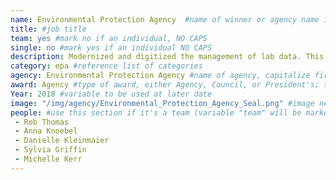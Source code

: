 ```yaml
---
name: Environmental Protection Agency  #name of winner or agency name if it's a team
title: #job title
team: yes #mark no if an individual, NO CAPS
single: no #mark yes if an individual NO CAPS
description: Modernized and digitized the management of lab data. This reduced paper usage in the labs by 45%, reduced operating costs, and made data more publicly accessible and useful.  #description of why there winning award, in an excel spreadsheet
category: epa #reference list of categories
agency: Environmental Protection Agency #name of agency, capitalize first letter of each name
award: Agency #type of award, either Agency, Council, or President's; this is case sensitive so make sure to match the options listed exactly. This section generates the format of the card
Year: 2018 #variable to be used at later date
image: "/img/agency/Environmental_Protection_Agency_Seal.png" #image needed for Team award (agency seal) and President's award (headshot); leave empty if and individual Agency award
people: #use this section if it's a team (variable "team" will be marked "yes"; each name should be prefaced with space dash space)
 - Rob Thomas
 - Anna Knoebel
 - Danielle Kleinmaier
 - Sylvia Griffin
 - Michelle Kerr
---
```

